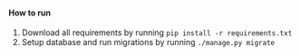 #### How to run
1. Download all requirements by running `pip install -r requirements.txt`
2. Setup database and run migrations by running `./manage.py migrate`
